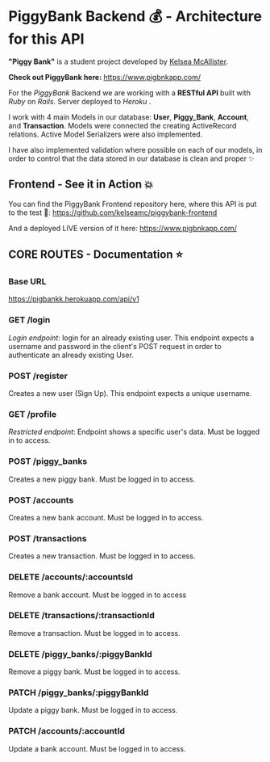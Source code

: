 # PiggyBank Backend 💰 - Architecture for this API

**"Piggy Bank"** is a student project developed by  <a href="https://www.kelseaportfolio.com/">Kelsea McAllister</a>.

**Check out  PiggyBank here:** https://www.pigbnkapp.com/

For the _PiggyBank_ Backend we are working with a __RESTful API__ built with _Ruby_ on _Rails_. 
Server deployed to _Heroku_ .

I work with 4 main Models in our database: __User__, __Piggy_Bank__,  __Account__, and __Transaction__.
Models were connected the creating ActiveRecord relations. Active Model Serializers were also implemented. 

I have also implemented validation where possible on each of our models, in order to control that the data stored in our database is clean and proper ✨

## Frontend - See it in Action 💥

You can find the PiggyBank Frontend repository here, where this API is put to the test 💪: https://github.com/kelseamc/piggybank-frontend

And a deployed LIVE version of it here: https://www.pigbnkapp.com/

## CORE ROUTES - Documentation ⭐

### Base URL 
https://pigbankk.herokuapp.com/api/v1

### GET /login
_Login endpoint_: login for an already existing user. This endpoint expects a username and password in the client's POST request in order to authenticate an already existing User.

### POST /register
Creates a new user (Sign Up). This endpoint expects a unique username.

### GET /profile
_Restricted endpoint_: Endpoint shows a specific user's data. Must be logged in to access.

### POST /piggy_banks
Creates a new piggy bank. Must be logged in to access. 

### POST /accounts
Creates a new bank account. Must be logged in to access.

### POST /transactions
Creates a new transaction. Must be logged in to access.

### DELETE /accounts/:accountsId
Remove a bank account. Must be logged in to access

### DELETE /transactions/:transactionId
Remove a transaction. Must be logged in to access.

### DELETE /piggy_banks/:piggyBankId
Remove a piggy bank. Must be logged in to access.

### PATCH /piggy_banks/:piggyBankId
Update a piggy bank. Must be logged in to access.

### PATCH /accounts/:accountId
Update a bank account. Must be logged in to access.


